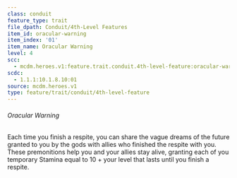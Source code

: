 ```yaml
---
class: conduit
feature_type: trait
file_dpath: Conduit/4th-Level Features
item_id: oracular-warning
item_index: '01'
item_name: Oracular Warning
level: 4
scc:
  - mcdm.heroes.v1:feature.trait.conduit.4th-level-feature:oracular-warning
scdc:
  - 1.1.1:10.1.8.10:01
source: mcdm.heroes.v1
type: feature/trait/conduit/4th-level-feature
---
```


###### Oracular Warning

Each time you finish a respite, you can share the vague dreams of the future granted to you by the gods with allies who finished the respite with you. These premonitions help you and your allies stay alive, granting each of you temporary Stamina equal to 10 + your level that lasts until you finish a respite.
